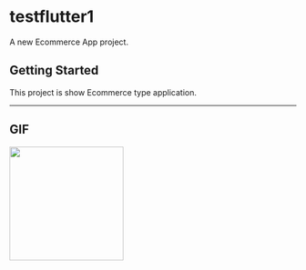 # testflutter1

A new Ecommerce App project.

## Getting Started

This project is show Ecommerce type application.

---

## GIF

<img src = 'https://user-images.githubusercontent.com/102577515/170513346-f1f11add-c89a-494b-b9f6-931805273bcc.gif' width=200/>
